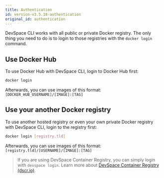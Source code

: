 ```yaml
---
title: Authentication
id: version-v3.5.18-authentication
original_id: authentication
---
```


DevSpace CLI works with all public or private Docker registry. The only thing you need to do is to login to those registries with the `docker login` command.

## Use Docker Hub
To use Docker Hub with DevSpace CLI, login to Docker Hub first:
```bash
docker login
```
Afterwards, you can use images of this format: `[DOCKER_HUB_USERNAME]/[IMAGE]:[TAG]`

## Use your another Docker registry
To use another hosted registry or even your own private Docker registry with DevSpace CLI, login to the registry first:
```bash
docker login [registry.tld]
```
Afterwards, you can use images of this format: `[registry.tld]/[USERNAME]/[IMAGE]:[TAG]`

> If you are using DevSpace Container Registry, you can simply login with `devspace login`. Learn more about [DevSpace Container Registry (dscr.io)](/docs/cloud/images/dscr-io).
